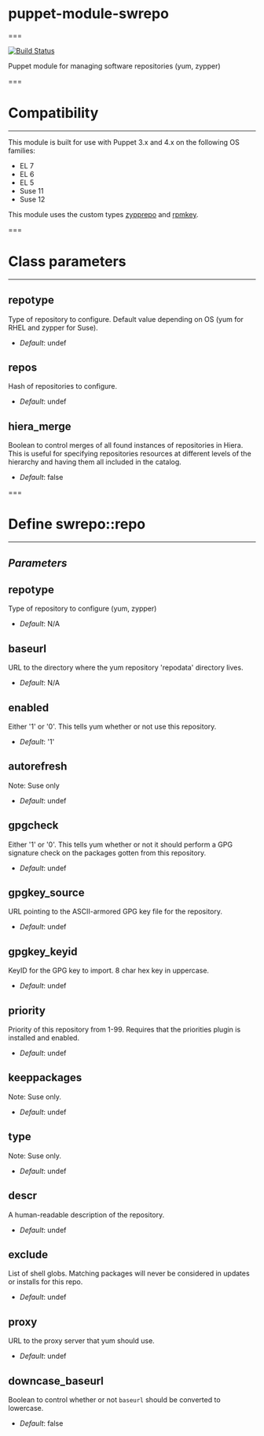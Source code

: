 # puppet-module-swrepo
===

[![Build Status](https://travis-ci.org/jwennerberg/puppet-module-swrepo.png?branch=master)](https://travis-ci.org/jwennerberg/puppet-module-swrepo)

Puppet module for managing software repositories (yum, zypper)

===

# Compatibility
---------------
This module is built for use with Puppet 3.x and 4.x on the following OS families:

* EL 7
* EL 6
* EL 5
* Suse 11
* Suse 12

This module uses the custom types [zypprepo](https://github.com/deadpoint/puppet-zypprepo) and [rpmkey](https://github.com/stschulte/puppet-rpmkey).

===

# Class parameters
------------------

repotype
--------
Type of repository to configure. Default value depending on OS (yum for RHEL and zypper for Suse).

- *Default*: undef

repos
-----
Hash of repositories to configure.

- *Default*: undef

hiera_merge
-----------
Boolean to control merges of all found instances of repositories in Hiera. This is useful for specifying repositories resources at different levels of the hierarchy and having them all included in the catalog.

- *Default*: false

===

# Define swrepo::repo
---------------------

*Parameters*
------------

repotype
--------
Type of repository to configure (yum, zypper)

- *Default*: N/A

baseurl
-------
URL  to the directory where the yum repository 'repodata' directory lives.

- *Default*: N/A

enabled
-------
Either '1' or '0'. This tells yum whether or not use this repository.

- *Default*: '1'

autorefresh
-----------
Note: Suse only

- *Default*: undef

gpgcheck
--------
Either '1' or '0'. This tells yum whether or not it should perform a GPG signature check on the packages gotten from this repository.

- *Default*: undef

gpgkey_source
-------------
URL pointing to the ASCII-armored GPG key file for the repository.

- *Default*: undef

gpgkey_keyid
------------
KeyID for the GPG key to import. 8 char hex key in uppercase.

- *Default*: undef

priority
--------
Priority of this repository from 1-99. Requires that the priorities plugin is installed and enabled.

- *Default*: undef

keeppackages
------------
Note: Suse only.

- *Default*: undef

type
----
Note: Suse only.

- *Default*: undef

descr
-----
A human-readable description of the repository.

- *Default*: undef

exclude
-------
List of shell globs. Matching packages will never be considered in updates or installs for this repo.

- *Default*: undef

proxy
-----
URL to the proxy server that yum should use.

- *Default*: undef

downcase_baseurl
----------------
Boolean to control whether or not `baseurl` should be converted to lowercase.

- *Default*: false

